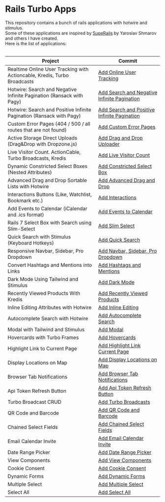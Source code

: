 # Rails Turbo Apps

This repository contains a bunch of rails applications with hotwire and stimulus. <br/>
Some of these applications are inspired by [SupeRails](https://www.youtube.com/@SupeRails) by Yaroslav Shmarov and others I have created.<br/>
Here is the list of applications: <br/> <br/>

| Project                                                                  | Commit                                                                                                                                                 |
| ------------------------------------------------------------------------ | ------------------------------------------------------------------------------------------------------------------------------------------------------ |
| Realtime Online User Tracking with Actioncable, Kredis, Turbo Broadcasts | [Add Online User Tracking](https://github.com/sabricakir/rails_turbo_apps/commit/cc9db407c42a890515155fe70f1cb5d7da9b2a64)                             |
| Hotwire: Search and Negative Infinite Pagination (Ransack with Pagy)     | [Add Search and Negative Infinite Pagination](https://github.com/sabricakir/rails_turbo_apps/pull/36/commits/371f00e0b6a89e3b39dbc357915f91802329ad50) |
| Hotwire: Search and Positive Infinite Pagination (Ransack with Pagy)     | [Add Search and Positive Infinite Pagination](https://github.com/sabricakir/rails_turbo_apps/commit/97fdcb4bb5ec117ca474d23e2818f426c4e5b139)          |
| Custom Error Pages (404 / 500 / all routes that are not found)           | [Add Custom Error Pages](https://github.com/sabricakir/rails_turbo_apps/commit/bf18f14625c92122da825beb21dd61d0b468626f)                               |
| Active Storage Direct Uploads (Drag&Drop with Dropzone.js)               | [Add Drag and Drop Uploader](https://github.com/sabricakir/rails_turbo_apps/commit/aeda7e2f6501dbb33339d08c112fbcb2b61663e5)                           |
| Live Visitor Count. ActionCable, Turbo Broadcasts, Kredis                | [Add Live Visitor Count](https://github.com/sabricakir/rails_turbo_apps/commit/cb7bce3d9309c164525c9323dee4b63dcc43feaa)                               |
| Dynamic Constricted Select Boxes (Nested Attributes)                     | [Add Constricted Select Box](https://github.com/sabricakir/rails_turbo_apps/commit/e76c434ab6756f456e0bd7dbd70f2ea6603ece31)                           |
| Advanced Drag and Drop Sortable Lists with Hotwire                       | [Add Advanced Drag and Drop](https://github.com/sabricakir/rails_turbo_apps/commit/43e280ae444e862173c291e6154c6e357c1001e4)                           |
| Interactions Buttons (Like, Watchlist, Bookmark etc.)                    | [Add Interactions](https://github.com/sabricakir/rails_turbo_apps/pull/34)                                                                             |
| Add Events to Calendar (iCalendar and .ics format)                       | [Add Events to Calendar](https://github.com/sabricakir/rails_turbo_apps/commit/4e9e1de92bbf924fe98813f5d7bcb8b4d51f7d6f)                               |
| Rails 7 Select Box with Search using Slim-Select                         | [Add Slim Select](https://github.com/sabricakir/rails_turbo_apps/commit/cc3ef5a3defbc85d4aa15a155824058cd0834062)                                      |
| Quick Search with Stimulus (Keyboard Hotkeys)                            | [Add Quick Search](https://github.com/sabricakir/rails_turbo_apps/pull/35/commits/de279b72e533cc24eddc836fa7adc4bcc941121c)                            |
| Responsive Navbar, Sidebar, Pro Dropdown                                 | [Add Navbar, Sidebar, Pro Dropdown](https://github.com/sabricakir/rails_turbo_apps/pull/26/commits/a64d9cd4aba531cbea3eb5b5cad32f7ad509fd5d)           |
| Convert Hashtags and Mentions into Links                                 | [Add Hashtags and Mentions](https://github.com/sabricakir/rails_turbo_apps/commit/910cfb3e4b089c215e73ac157e922bab4a07f396)                            |
| Dark Mode Using Tailwind and Stimulus                                    | [Add Dark Mode](https://github.com/sabricakir/rails_turbo_apps/commit/3d1fa13e030e4b8d0de5d990ccc26bbadb10e285)                                        |
| Recently Viewed Products With Kredis                                     | [Add Recently Viewed Products](https://github.com/sabricakir/rails_turbo_apps/commit/cd88b81a9f7594857b0ec6886fac498a1037f0f2)                         |
| Inline Editing Attributes with Hotwire                                   | [Add Inline Editing](https://github.com/sabricakir/rails_turbo_apps/commit/002d0bf2e1ef7234db4eac197085ebf469a15f51)                                   |
| Autocomplete Search with Hotwire                                         | [Add Autocomplete Search](https://github.com/sabricakir/rails_turbo_apps/pull/17/commits/ed25727bed5d220f827b7d2dc9d7a5581385a66c)                     |
| Modal with Tailwind and Stimulus                                         | [Add Modal](https://github.com/sabricakir/rails_turbo_apps/pull/27/commits/88845222b8451e439a69a29e468e520d2a28faec)                                   |
| Hovercards with Turbo Frames                                             | [Add Hovercards](https://github.com/sabricakir/rails_turbo_apps/pull/23/commits/b365b1129aac0501a0c8ff1b06a4a38532954993)                              |
| Highlight Link to Current Page                                           | [Add Highlight Link Current Page](https://github.com/sabricakir/rails_turbo_apps/pull/24/commits/9a3a7e5a7c6f3161fb509c9a82f25bc5f1addfc8)             |
| Display Locations on Map                                                 | [Add Display Locations on Map](https://github.com/sabricakir/rails_turbo_apps/pull/32)                                                                 |
| Browser Tab Notifications                                                | [Add Browser Tab Notifications](https://github.com/sabricakir/rails_turbo_apps/pull/31/commits/a98f5d704252816b564f197cfbb5a2976cb819e7)               |
| Api Token Refresh Button                                                 | [Add Api Token Refresh Button](https://github.com/sabricakir/rails_turbo_apps/commit/770f362bd93e9f8fda8e1699c1b346a244b70f83)                         |
| Turbo Broadcast CRUD                                                     | [Add Turbo Broadcasts](https://github.com/sabricakir/rails_turbo_apps/commit/28a4359e8d756599a589dd0aff6fdf6b9b44fe9e)                                 |
| QR Code and Barcode                                                      | [Add QR Code and Barcode](https://github.com/sabricakir/rails_turbo_apps/commit/91e644035f94da6e048d350d37b3cc672458dac7)                              |
| Chained Select Fields                                                    | [Add Chained Select Fields](https://github.com/sabricakir/rails_turbo_apps/pull/21/commits/252ea31815bedec9510a0c45bd6ea64e97a0b6ab)                   |
| Email Calendar Invite                                                    | [Add Email Calendar Invite](https://github.com/sabricakir/rails_turbo_apps/commit/1425160be67c2afac00977772aa1e6530b1fa7ec)                            |
| Date Range Picker                                                        | [Add Date Range Picker](https://github.com/sabricakir/rails_turbo_apps/commit/2ffb8a2d23d18858fe0ec7a73b93f8c8798ae713)                                |
| View Components                                                          | [Add View Components](https://github.com/sabricakir/rails_turbo_apps/pull/25/commits/b195f8a001f3f7eaad5344646cb3472ccd01f3c3)                         |
| Cookie Consent                                                           | [Add Cookie Consent](https://github.com/sabricakir/rails_turbo_apps/pull/28/commits/6b22e278a9e00f0e1ffb17ef3d129932286a55f9)                          |
| Dynamic Forms                                                            | [Add Dynamic Forms](https://github.com/sabricakir/rails_turbo_apps/pull/30)                                                                            |
| Multiple Select                                                          | [Add Multiple Select](https://github.com/sabricakir/rails_turbo_apps/pull/29/commits/7343e83194928fbcf1c8e89f2fe59b43e791b475)                         |
| Select All                                                               | [Add Select All](https://github.com/sabricakir/rails_turbo_apps/pull/29/commits/c6903ff0ee4399d225a221c8b8299c579daa12e8)                              |
